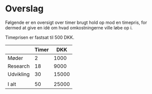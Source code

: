# Overslag
Følgende er en oversigt over timer brugt hold op mod en timepris, for dermed at give en idé om hvad omkostningerne ville løbe op i. 

Timeprisen er fastsat til 500 DKK.


|           | Timer | DKK   |
|-----------|-------|-------|
| Møder     | 2     | 1000  |
| Research  | 18    | 9000  |
| Udvikling | 30    | 15000 |
|           |       |       |
| I alt     | 50    | 25000 |
